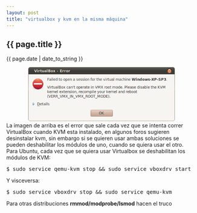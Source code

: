 ```yaml
---
layout: post
title: "virtualbox y kvm en la misma máquina"
---
```


## {{ page.title }}
<p class="date">{{ page.date | date_to_string }}</p>

<div align="center" id="img"><img src="/assets/img/55.png" style="width: 388px; height: 143px;">
</div>

<div class="p">La imagen de arriba es el error que sale cada vez que se intenta correr VirtualBox cuando KVM esta instalado, en algunos foros sugieren desinstalar kvm, sin embargo si se quieren usar ambas soluciones se pueden deshabilitar los módulos de uno, cuando se quiera usar el otro.
</div>

<div class="p">Para Ubuntu, cada vez que se quiera usar Virtualbox se deshabilitan los módulos de KVM:
</div>

<pre class="sh_sh">
$ sudo service qemu-kvm stop && sudo service vboxdrv start
</pre>

<div class="p">Y visceversa:
</div>

<pre class="sh_sh">
$ sudo service vboxdrv stop && sudo service qemu-kvm
</pre>

<div class="p">Para otras distribuciones <strong>rmmod/modprobe/lsmod</strong> hacen el truco
</div>
